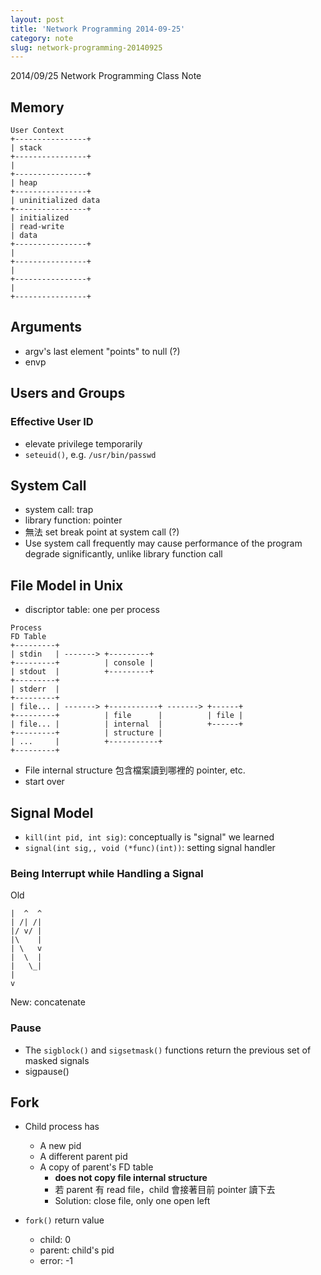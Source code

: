 ```yaml
---
layout: post
title: 'Network Programming 2014-09-25'
category: note
slug: network-programming-20140925
---
```

2014/09/25 Network Programming Class Note

## Memory

```text
User Context
+----------------+
| stack
+----------------+
|
+----------------+
| heap
+----------------+
| uninitialized data
+----------------+
| initialized
| read-write
| data
+----------------+
|
+----------------+
|
+----------------+
|
+----------------+
```

## Arguments

-  argv's last element "points" to null (?)
-  envp

## Users and Groups

### Effective User ID

-  elevate privilege temporarily
-  `seteuid()`, e.g. `/usr/bin/passwd`

## System Call

-  system call: trap
-  library function: pointer
-  無法 set break point at system call (?)
-  Use system call frequently may cause performance of the program degrade
   significantly, unlike library function call

## File Model in Unix

-  discriptor table: one per process

```text
Process
FD Table
+---------+
| stdin   | -------> +---------+
+---------+          | console |
| stdout  |          +---------+
+---------+
| stderr  |
+---------+
| file... | -------> +-----------+ -------> +------+
+---------+          | file      |          | file |
| file... |          | internal  |          +------+
+---------+          | structure |
| ...     |          +-----------+
+---------+
```

-  File internal structure 包含檔案讀到哪裡的 pointer, etc.
-  start over

## Signal Model

-  `kill(int pid, int sig)`: conceptually is "signal" we learned
-  `signal(int sig,, void (*func)(int))`: setting signal handler

### Being Interrupt while Handling a Signal

Old

```text
|  ^  ^
| /| /|
|/ v/ |
|\    |
| \   v
|  \  |
|   \_|
|
v
```

New: concatenate

### Pause

-  The `sigblock()` and `sigsetmask()` functions return the previous set of
   masked signals
-  sigpause()

## Fork

-  Child process has
   -  A new pid
   -  A different parent pid
   -  A copy of parent's FD table
      -  **does not copy file internal structure**
      -  若 parent 有 read file，child 會接著目前 pointer 讀下去
      -  Solution: close file, only one open left

-  `fork()` return value
   -  child: 0
   -  parent: child's pid
   -  error: -1
